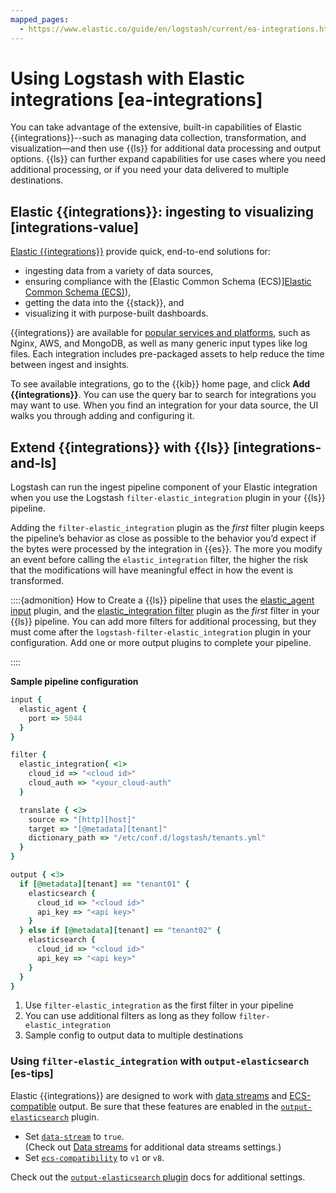 ```yaml
---
mapped_pages:
  - https://www.elastic.co/guide/en/logstash/current/ea-integrations.html
---
```


# Using Logstash with Elastic integrations [ea-integrations]

You can take advantage of the extensive, built-in capabilities of Elastic {{integrations}}--such as managing data collection, transformation, and visualization—​and then use {{ls}} for additional data processing and output options. {{ls}} can further expand capabilities for use cases where you need additional processing, or if you need your data delivered to multiple destinations.


## Elastic {{integrations}}: ingesting to visualizing [integrations-value]

[Elastic {{integrations}}](integration-docs://reference/index.md) provide quick, end-to-end solutions for:

* ingesting data from a variety of data sources,
* ensuring compliance with the [Elastic Common Schema (ECS)][Elastic Common Schema (ECS)](ecs://reference/index.md)),
* getting the data into the {{stack}}, and
* visualizing it with purpose-built dashboards.

{{integrations}} are available for [popular services and platforms](integration-docs://reference/all_integrations.md), such as Nginx, AWS, and MongoDB, as well as many generic input types like log files. Each integration includes pre-packaged assets to help reduce the time between ingest and insights.

To see available integrations, go to the {{kib}} home page, and click **Add {{integrations}}**. You can use the query bar to search for integrations you may want to use. When you find an integration for your data source, the UI walks you through adding and configuring it.


## Extend {{integrations}} with {{ls}} [integrations-and-ls]

Logstash can run the ingest pipeline component of your Elastic integration when you use the Logstash `filter-elastic_integration` plugin in your {{ls}} pipeline.

Adding the `filter-elastic_integration` plugin as the *first* filter plugin keeps the pipeline’s behavior as close as possible to the behavior you’d expect if the bytes were processed by the integration in {{es}}. The more you modify an event before calling the `elastic_integration` filter, the higher the risk that the modifications will have meaningful effect in how the event is transformed.

::::{admonition} How to
Create a {{ls}} pipeline that uses the [elastic_agent input](/logstash-docs-md://lsr/plugins-inputs-elastic_agent.md) plugin, and the [elastic_integration filter](/logstash-docs-md://lsr/plugins-filters-elastic_integration.md) plugin as the *first* filter in your {{ls}} pipeline. You can add more filters for additional processing, but they must come after the `logstash-filter-elastic_integration` plugin in your configuration. Add one or more output plugins to complete your pipeline.

::::


**Sample pipeline configuration**

```ruby
input {
  elastic_agent {
    port => 5044
  }
}

filter {
  elastic_integration{ <1>
    cloud_id => "<cloud id>"
    cloud_auth => "<your_cloud-auth"
  }

  translate { <2>
    source => "[http][host]"
    target => "[@metadata][tenant]"
    dictionary_path => "/etc/conf.d/logstash/tenants.yml"
  }
}

output { <3>
  if [@metadata][tenant] == "tenant01" {
    elasticsearch {
      cloud_id => "<cloud id>"
      api_key => "<api key>"
    }
  } else if [@metadata][tenant] == "tenant02" {
    elasticsearch {
      cloud_id => "<cloud id>"
      api_key => "<api key>"
    }
  }
}
```

1. Use `filter-elastic_integration` as the first filter in your pipeline
2. You can use additional filters as long as they follow `filter-elastic_integration`
3. Sample config to output data to multiple destinations



### Using `filter-elastic_integration` with `output-elasticsearch` [es-tips]

Elastic {{integrations}} are designed to work with [data streams](/logstash-docs-md://lsr/plugins-outputs-elasticsearch.md#plugins-outputs-elasticsearch-data-streams) and [ECS-compatible](/logstash-docs-md://lsr/plugins-outputs-elasticsearch.md#_compatibility_with_the_elastic_common_schema_ecs) output. Be sure that these features are enabled in the [`output-elasticsearch`](/logstash-docs-md://lsr/plugins-outputs-elasticsearch.md) plugin.

* Set [`data-stream`](/logstash-docs-md://lsr/plugins-outputs-elasticsearch.md#plugins-outputs-elasticsearch-data_stream) to `true`.<br> (Check out [Data streams](/logstash-docs-md://lsr/plugins-outputs-elasticsearch.md#plugins-outputs-elasticsearch-data-streams) for additional data streams settings.)
* Set [`ecs-compatibility`](/logstash-docs-md://lsr/plugins-outputs-elasticsearch.md#plugins-outputs-elasticsearch-ecs_compatibility) to `v1` or `v8`.

Check out the [`output-elasticsearch` plugin](/logstash-docs-md://lsr/plugins-outputs-elasticsearch.md) docs for additional settings.
